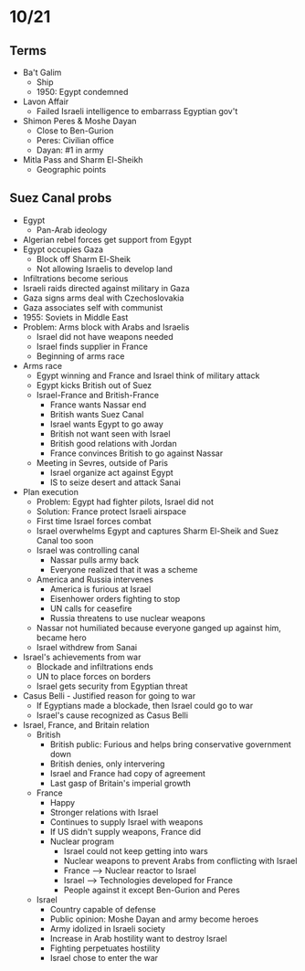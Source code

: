 # 10/21
## Terms
- Ba't Galim
	- Ship
	- 1950: Egypt condemned
- Lavon Affair
	- Failed Israeli intelligence to embarrass Egyptian gov't
- Shimon Peres & Moshe Dayan
	- Close to Ben-Gurion
	- Peres: Civilian office
	- Dayan: #1 in army
- Mitla Pass and Sharm El-Sheikh
	- Geographic points

## Suez Canal probs
- Egypt
	- Pan-Arab ideology
- Algerian rebel forces get support from Egypt
- Egypt occupies Gaza
	- Block off Sharm El-Sheik
	- Not allowing Israelis to develop land
- Infiltrations become serious
- Israeli raids directed against military in Gaza
- Gaza signs arms deal with Czechoslovakia
- Gaza associates self with communist
- 1955: Soviets in Middle East
- Problem: Arms block with Arabs and Israelis
	- Israel did not have weapons needed
	- Israel finds supplier in France
	- Beginning of arms race
- Arms race
	- Egypt winning and France and Israel think of military attack
	- Egypt kicks British out of Suez
	- Israel-France and British-France
		- France wants Nassar end
		- British wants Suez Canal
		- Israel wants Egypt to go away
		- British not want seen with Israel
		- British good relations with Jordan
		- France convinces British to go against Nassar
	- Meeting in Sevres, outside of Paris
		- Israel organize act against Egypt
		- IS to seize desert and attack Sanai
- Plan execution
	- Problem: Egypt had fighter pilots, Israel did not
	- Solution: France protect Israeli airspace
	- First time Israel forces combat
	- Israel overwhelms Egypt and captures Sharm El-Sheik and Suez Canal too soon
	-	Israel was controlling canal
		- Nassar pulls army back
		- Everyone realized that it was a scheme
	- America and Russia intervenes
		- America is furious at Israel
		- Eisenhower orders fighting to stop
		- UN calls for ceasefire
		- Russia threatens to use nuclear weapons
	- Nassar not humiliated because everyone ganged up against him, became hero
	- Israel withdrew from Sanai
- Israel's achievements from war
	- Blockade and infiltrations ends
	- UN to place forces on borders
	- Israel gets security from Egyptian threat
- Casus Belli - Justified reason for going to war
	- If Egyptians made a blockade, then Israel could go to war
	- Israel's cause recognized as Casus Belli
- Israel, France, and Britain relation
	- British
		- British public: Furious and helps bring conservative government down
		- British denies, only intervering
		- Israel and France had copy of agreement
		- Last gasp of Britain's imperial growth
	- France
		- Happy
		- Stronger relations with Israel
		- Continues to supply Israel with weapons
		- If US didn't supply weapons, France did
		- Nuclear program
			- Israel could not keep getting into wars
			- Nuclear weapons to prevent Arabs from conflicting with Israel
			- France --> Nuclear reactor to Israel
			- Israel --> Technologies developed for France
			- People against it except Ben-Gurion and Peres
	- Israel
		- Country capable of defense
		- Public opinion: Moshe Dayan and army become heroes
		- Army idolized in Israeli society
		- Increase in Arab hostility want to destroy Israel
		- Fighting perpetuates hostility
		- Israel chose to enter the war	

